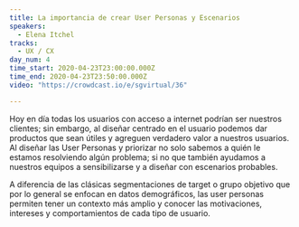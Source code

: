 ```yaml
---
title: La importancia de crear User Personas y Escenarios
speakers:
  - Elena Itchel
tracks:
  - UX / CX
day_num: 4
time_start: 2020-04-23T23:00:00.000Z
time_end: 2020-04-23T23:50:00.000Z
video: "https://crowdcast.io/e/sgvirtual/36"

---
```

<!--StartFragment-->

Hoy en día todas los usuarios con acceso a internet podrían ser nuestros clientes; sin embargo, al diseñar centrado en el usuario podemos dar productos que sean útiles y agreguen verdadero valor a nuestros usuarios. Al diseñar las User Personas y priorizar no solo sabemos a quién le estamos resolviendo algún problema; si no que también ayudamos a nuestros equipos a sensibilizarse y a diseñar con escenarios probables.

A diferencia de las clásicas segmentaciones de target o grupo objetivo que por lo general se enfocan en datos demográficos, las user personas permiten tener un contexto más amplio y conocer las motivaciones, intereses y comportamientos de cada tipo de usuario.

<!--EndFragment-->